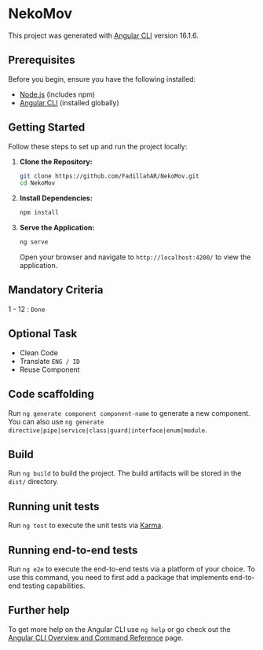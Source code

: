 # NekoMov

This project was generated with [Angular CLI](https://github.com/angular/angular-cli) version 16.1.6.

## Prerequisites

Before you begin, ensure you have the following installed:

- [Node.js](https://nodejs.org/) (includes npm)
- [Angular CLI](https://angular.io/cli) (installed globally)

## Getting Started

Follow these steps to set up and run the project locally:

1. **Clone the Repository:**

    ```bash
    git clone https://github.com/FadillahAR/NekoMov.git
    cd NekoMov
    ```

2. **Install Dependencies:**

    ```bash
    npm install
    ```

3. **Serve the Application:**

    ```bash
    ng serve
    ```

    Open your browser and navigate to `http://localhost:4200/` to view the application.

## Mandatory Criteria

1 - 12 : `Done`

## Optional Task

- Clean Code
- Translate `ENG / ID`
- Reuse Component

## Code scaffolding

Run `ng generate component component-name` to generate a new component. You can also use `ng generate directive|pipe|service|class|guard|interface|enum|module`.

## Build

Run `ng build` to build the project. The build artifacts will be stored in the `dist/` directory.

## Running unit tests

Run `ng test` to execute the unit tests via [Karma](https://karma-runner.github.io).

## Running end-to-end tests

Run `ng e2e` to execute the end-to-end tests via a platform of your choice. To use this command, you need to first add a package that implements end-to-end testing capabilities.

## Further help

To get more help on the Angular CLI use `ng help` or go check out the [Angular CLI Overview and Command Reference](https://angular.io/cli) page.
